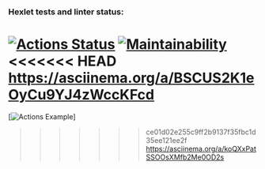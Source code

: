 ### Hexlet tests and linter status:
[![Actions Status](https://github.com/apassionado/python-project-lvl1/workflows/hexlet-check/badge.svg)](https://github.com/apassionado/python-project-lvl1/actions)
[![Maintainability](https://api.codeclimate.com/v1/badges/afed910350880ec170a3/maintainability)](https://codeclimate.com/github/apassionado/python-project-lvl1/maintainability)
<<<<<<< HEAD
https://asciinema.org/a/BSCUS2K1eOyCu9YJ4zWccKFcd
=======
[![Actions Example](https://github.com/apassionado/python-project-lvl1/actions/workflows/pyci.yml/badge.svg)]
>>>>>>> ce01d02e255c9ff2b9137f35fbc1d35ee121ee2f
https://asciinema.org/a/koQXxPatSSOOsXMfb2Me0OD2s
